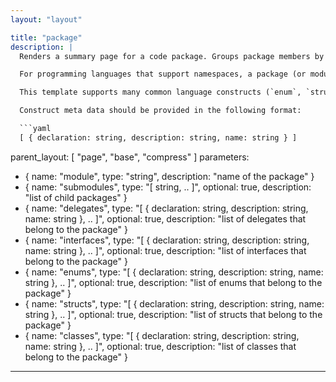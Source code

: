```yaml
---
layout: "layout"

title: "package"
description: |
  Renders a summary page for a code package. Groups package members by type and notes the declaring file, if provided.

  For programming languages that support namespaces, a package (or module), is a collection of files that belong to the same namespace.

  This template supports many common language constructs (`enum`, `struct`, `class`, etc.), and auto-links to the corresponding type summary page. If a type summary page cannot be located, no link will be generated.

  Construct meta data should be provided in the following format:

  ```yaml
  [ { declaration: string, description: string, name: string } ]
  ```
parent_layout: [ "page", "base", "compress" ]
parameters:
  - { name: "module", type: "string", description: "name of the package" }
  - { name: "submodules", type: "[ string, .. ]", optional: true, description: "list of child packages" }
  - { name: "delegates", type: "[ { declaration: string, description: string, name: string }, .. ]", optional: true, description: "list of delegates that belong to the package" }
  - { name: "interfaces", type: "[ { declaration: string, description: string, name: string }, .. ]", optional: true, description: "list of interfaces that belong to the package" }
  - { name: "enums", type: "[ { declaration: string, description: string, name: string }, .. ]", optional: true, description: "list of enums that belong to the package" }
  - { name: "structs", type: "[ { declaration: string, description: string, name: string }, .. ]", optional: true, description: "list of structs that belong to the package" }
  - { name: "classes", type: "[ { declaration: string, description: string, name: string }, .. ]", optional: true, description: "list of classes that belong to the package" }
---
```


